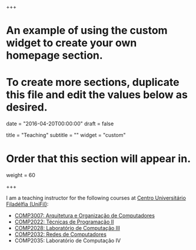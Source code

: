 +++
# An example of using the custom widget to create your own homepage section.
# To create more sections, duplicate this file and edit the values below as desired.

date = "2016-04-20T00:00:00"
draft = false

title = "Teaching"
subtitle = ""
widget = "custom"

# Order that this section will appear in.
weight = 60

+++

I am a teaching instructor for the following courses at [Centro Universitário Filadélfia (UniFil)](www.unifil.br/portal):

- [COMP3007: Arquitetura e Organização de Computadores](/disciplinas/comp3007)
- [COMP2022:	Técnicas de Programação II](/disciplinas/comp2022)
- [COMP2028:	Laboratório de Computação III](/disciplinas/comp2028)
- [COMP2032: Redes de Computadores](/disciplinas/comp2032)
- COMP2035: Laboratório de Computação IV
